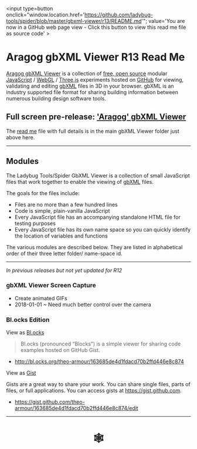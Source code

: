 <span style=display:none; >[You are now in a GitHub source code view - click this link to view Read Me file as a web page]( http://www.ladybug.tools/spider/#gbxml-viewer/r13/README.md "View file as a web page." ) </span>

<input type=button onclick="window.location.href='https://github.com/ladybug-tools/spider/blob/master/gbxml-viewer/r13/README.md'";
value='You are now in a GitHub web page view - Click this button to view this read me file as source code' >

# Aragog gbXML Viewer R13 Read Me

[Aragog gbXML Viewer]( https://github.com/ladybug-tools/spider "Source code on GitHub" ) is a collection of [free, open source]( https://opensource.guide/ "Read all about it at OpenSource Guides" ) modular [JavaScript]( https://developer.mozilla.org/en-US/docs/Web/JavaScript/About_JavaScript "Callout to Brendan" ) / [WebGL]( https://www.khronos.org/webgl/ "Tip of the hat to Ken Russell" ) / [Three.js]( https://threejs.org/ "Hi Mr.doob" ) experiments hosted on [GitHub]( https://github.com/about "Beep for where the geek peeps keep" ) for viewing, validating and editing [gbXML]( http://gbxml.org "Where's your schema today?" ) files in 3D in your browser. gbXML is an industry supported file format for sharing building information between numerous building design software tools.
<!--

<iframe class=iframeReadMe src=http://www.ladybug.tools/spider/gbxml-viewer/r13/gv-cor/gv-cor.html width=100% height=400px onload=this.contentWindow.controls.enableZoom=false; >Iframes are not displayed on github.com</iframe>

_[gbXML Viewer Core]( http://www.ladybug.tools/spider/gbxml-viewer/r13/gv-cor/gv-cor.html ) ~ click the 'view model' button in left menu to view full screen_

## Full screen pre-release: [gbXML Viewer Application]( http://www.ladybug.tools/spider/gbxml-viewer/dev )

## Full screen stable release [gbXML Viewer Core]( http://www.ladybug.tools/spider/gbxml-viewer/r13/gv-cor/gv-cor.html )

* Core utilities to read and display a gbXML file

-->

## Full screen pre-release: ['Aragog' gbXML Viewer]( http://www.ladybug.tools/spider/gbxml-viewer/dev/ )


The [read me]( http://www.ladybug.tools/spider/#gbxml-viewer/README.md ) file with full details is in the main gbXML Viewer folder just above here.

***

## Modules

The Ladybug Tools/Spider GbXML Viewer is a collection of small JavaScript files that work together to enable the viewing of [gbXML]( http://www.gbxml.org/ ) files.

The goals for the files include:

* Files are no more than a few hundred lines
* Code is simple, plain-vanilla JavaScript
* Every JavaScript file has an accompanying standalone HTML file for testing purposes
* Every JavaScript file has its own name space so you can quickly identify the location of variables and functions

The various modules are described below. They are listed in alphabetical order of their three letter folder/ name-space id.


***

_In previous releases but not yet updated for R12_

### gbXML Viewer Screen Capture

* Create animated GIFs
* 2018-01-01 ~ Need much better control over the camera


### Bl.ocks Edition

View as [Bl.ocks]( https://bl.ocks.org/ )

> Bl.ocks (pronounced “Blocks”) is a simple viewer for sharing code examples hosted on GitHub Gist.

* <http://bl.ocks.org/theo-armour/163685de4d1fdacd70b2ffd446e8c874>

View as [Gist]( https://help.github.com/articles/about-gists/ )

Gists are a great way to share your work. You can share single files, parts of files, or full applications. You can access gists at https://gist.github.com.

* <https://gist.github.com/theo-armour/163685de4d1fdacd70b2ffd446e8c874/edit>


***

# <center title="hello!" ><a href=javascript:window.scrollTo(0,0); style=text-decoration:none; > &#x1f578; </a></center>

